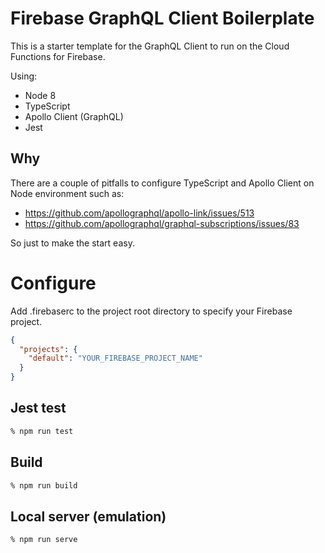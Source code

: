 # Firebase GraphQL Client Boilerplate

This is a starter template for the GraphQL Client to run on the Cloud Functions for Firebase.

Using:
- Node 8
- TypeScript
- Apollo Client (GraphQL)
- Jest

## Why

There are a couple of pitfalls to configure TypeScript and Apollo Client on Node environment such as:

- https://github.com/apollographql/apollo-link/issues/513
- https://github.com/apollographql/graphql-subscriptions/issues/83

So just to make the start easy.

# Configure

Add .firebaserc to the project root directory to specify your Firebase project.

```json
{
  "projects": {
    "default": "YOUR_FIREBASE_PROJECT_NAME"
  }
}
```

## Jest test

```zsh
% npm run test
```

## Build

```zsh
% npm run build
```

## Local server (emulation)

```zsh
% npm run serve
```
